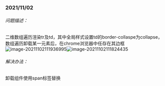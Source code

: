 ### 2021/11/02

###### 问题描述：

二维数组遍历渲染tr及td，其中全局样式设置td的border-collaspe为collapse，数组遍历卸载某一元素后，在chrome浏览器中任存在其边框![image-20211102111936995](C:\Users\hz21087183\AppData\Roaming\Typora\typora-user-images\image-20211102111936995.png)![image-20211102111824435](C:\Users\hz21087183\AppData\Roaming\Typora\typora-user-images\image-20211102111824435.png)

###### 解决办法：

卸载组件使用span标签替换
















